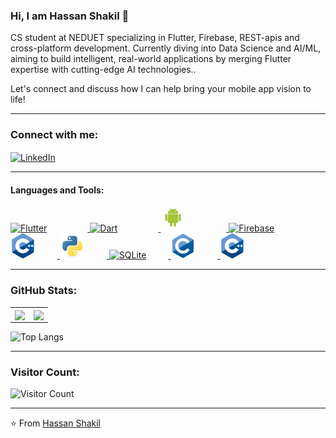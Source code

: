 ### Hi, I am Hassan Shakil 👋

CS student at NEDUET specializing in Flutter, Firebase, REST-apis and cross-platform development. Currently diving into Data Science and AI/ML, aiming to build intelligent, real-world applications by merging Flutter expertise with cutting-edge AI technologies..

Let's connect and discuss how I can help bring your mobile app vision to life!

---

<h3 align="left">Connect with me:</h3>
<p align="left">
<a href="https://www.linkedin.com/in/hassanshakil22" target="blank">
  <img align="center" src="https://raw.githubusercontent.com/rahuldkjain/github-profile-readme-generator/master/src/images/icons/Social/linked-in-alt.svg" alt="LinkedIn" height="30" width="40" />
</a>
</p>

---

<h4 align="left">Languages and Tools:</h4>
<p align="left">
  <a href="https://flutter.dev" target="_blank" rel="noreferrer">
    <img src="https://www.vectorlogo.zone/logos/flutterio/flutterio-icon.svg" alt="Flutter" width="40" height="40" style="margin-right: 65px;" />
  </a>
  <a href="https://dart.dev" target="_blank" rel="noreferrer">
    <img src="https://www.vectorlogo.zone/logos/dartlang/dartlang-icon.svg" alt="Dart" width="40" height="40" style="margin-right: 65px;" />
  </a>
  <a href="https://developer.android.com" target="_blank" rel="noreferrer">
    <img src="https://raw.githubusercontent.com/devicons/devicon/master/icons/android/android-original-wordmark.svg" alt="Android" width="40" height="40" style="margin-right: 65px;" />
  </a>
  <a href="https://firebase.google.com" target="_blank" rel="noreferrer">
    <img src="https://www.vectorlogo.zone/logos/firebase/firebase-icon.svg" alt="Firebase" width="40" height="40" style="margin-right: 65px;" />
  </a>
  <a href="https://www.w3schools.com/cpp/" target="_blank" rel="noreferrer">
    <img src="https://raw.githubusercontent.com/devicons/devicon/master/icons/cplusplus/cplusplus-original.svg" alt="C++" width="40" height="40" style="margin-right: 35px;" />
  </a>
  <a href="https://www.python.org" target="_blank" rel="noreferrer">
    <img src="https://raw.githubusercontent.com/devicons/devicon/master/icons/python/python-original.svg" alt="Python" width="40" height="40" style="margin-right: 35px;" />
  </a>
  <a href="https://www.sqlite.org" target="_blank" rel="noreferrer">
    <img src="https://www.vectorlogo.zone/logos/sqlite/sqlite-icon.svg" alt="SQLite" width="40" height="40" style="margin-right: 35px;" />
  </a>
  <a href="https://www.cprogramming.com/" target="_blank" rel="noreferrer">
  <img src="https://raw.githubusercontent.com/devicons/devicon/master/icons/c/c-original.svg" alt="C" width="40" height="40" style="margin-right: 35px;" />
</a>
<a href="https://www.w3schools.com/cpp/" target="_blank" rel="noreferrer">
  <img src="https://raw.githubusercontent.com/devicons/devicon/master/icons/cplusplus/cplusplus-original.svg" alt="C++" width="40" height="40" style="margin-right: 35px;" />
</a>
</p>

---

### GitHub Stats:

<table>
  <tr>
    <td>
      <img align="center" src="https://github-readme-stats.vercel.app/api?username=hassanshakil22&show_icons=true&theme=radical" />
    </td>
    <td>
      <img align="center" src="https://github-readme-streak-stats.herokuapp.com/?user=hassanshakil22&theme=radical" />
    </td>
  </tr>
</table>

![Top Langs](https://github-readme-stats.vercel.app/api/top-langs/?username=hassanshakil22&layout=compact&theme=radical)


---

### Visitor Count:
![Visitor Count](https://visitor-badge.laobi.icu/badge?page_id=hassanshakil22.hassanshakil22)

---

⭐️ From [Hassan Shakil](https://github.com/hassanshakil22)

